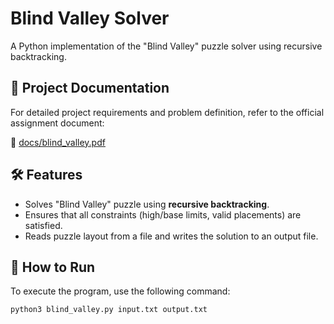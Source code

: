 # Blind Valley Solver

A Python implementation of the "Blind Valley" puzzle solver using recursive backtracking.

## 📄 Project Documentation
For detailed project requirements and problem definition, refer to the official assignment document:

📂 [docs/blind_valley.pdf](docs/blind_valley.pdf)

## 🛠 Features
- Solves "Blind Valley" puzzle using **recursive backtracking**.
- Ensures that all constraints (high/base limits, valid placements) are satisfied.
- Reads puzzle layout from a file and writes the solution to an output file.

## 🚀 How to Run
To execute the program, use the following command:

```bash
python3 blind_valley.py input.txt output.txt
